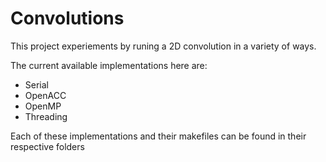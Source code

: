 # Convolutions

This project experiements by runing a 2D convolution in a variety of ways. 

The current available implementations here are:
- Serial
- OpenACC
- OpenMP
- Threading 

Each of these implementations and their makefiles can be found in their respective folders

